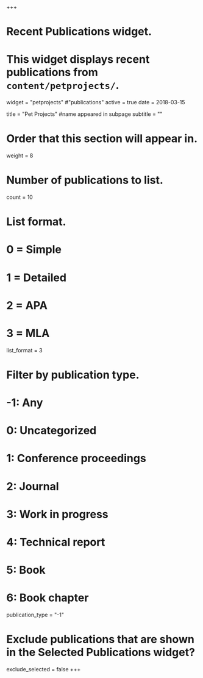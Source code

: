 +++
# Recent Publications widget.
# This widget displays recent publications from `content/petprojects/`.
widget = "petprojects" #"publications"
active = true
date = 2018-03-15

title = "Pet Projects" #name appeared in subpage
subtitle = ""

# Order that this section will appear in.
weight = 8

# Number of publications to list.
count = 10

# List format.
#   0 = Simple
#   1 = Detailed
#   2 = APA
#   3 = MLA
list_format = 3

# Filter by publication type.
# -1: Any
#  0: Uncategorized
#  1: Conference proceedings
#  2: Journal
#  3: Work in progress
#  4: Technical report
#  5: Book
#  6: Book chapter
publication_type = "-1"

# Exclude publications that are shown in the Selected Publications widget?
exclude_selected = false
+++

